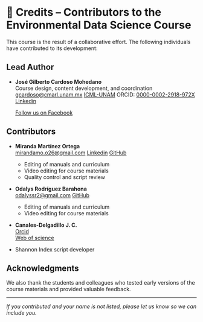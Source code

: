 # 🙌 Credits – Contributors to the Environmental Data Science Course

This course is the result of a collaborative effort. The following individuals have contributed to its development:

## Lead Author

- **José Gilberto Cardoso Mohedano**  
  Course design, content development, and coordination  
  [gcardoso@cmarl.unam.mx](mailto:gcardoso@cmarl.unam.mx)
  [ICML-UNAM](http://tiny.cc/gcardoso)
  ORCID: [0000-0002-2918-972X](https://orcid.org/0000-0002-2918-972X)
  [Linkedin](www.linkedin.com/in/gilbertocardosom)

  [Follow us on Facebook](https://www.facebook.com/share/16PGf94Qd7/)


## Contributors

- **Miranda Martínez Ortega**  
  [mirandamo.o26@gmail.com](mailto:mirandamo.o26@gmail.com)
  [Linkedin](https://www.linkedin.com/in/miranda-mart%C3%ADnez-a36111244/)
  [GitHub](https://github.com/mirandamtz)
    - Editing of manuals and curriculum  
    - Video editing for course materials
    - Quality control and script review


- **Odalys Rodríguez Barahona**  
[odalyssr2@gmail.com](mailto:odalyssr2@gmail.com)
[GitHub](https://github.com/Ody-Ro)
  - Editing of manuals and curriculum  
  - Video editing for course materials
  

-  **Canales-Delgadillo J. C.**  
[Orcid](https://orcid.org/0000-0002-2997-7849)  
[Web of science](https://www.webofscience.com/wos/author/record/AAF-2274-2020)
  - Shannon Index script developer


## Acknowledgments

We also thank the students and colleagues who tested early versions of the course materials and provided valuable feedback.

---

_If you contributed and your name is not listed, please let us know so we can include you._